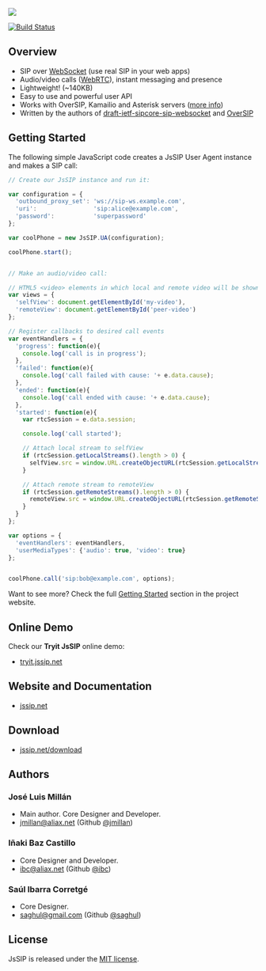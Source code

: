 <a href="http://jssip.net"><img src="http://jssip.net/images/jssip-banner.png"/></a>

[![Build Status](https://travis-ci.org/versatica/JsSIP.png?branch=master)](https://travis-ci.org/versatica/JsSIP)

## Overview

* SIP over [WebSocket](http://jssip.net/documentation/misc/sip_websocket/) (use real SIP in your web apps)
* Audio/video calls ([WebRTC](http://jssip.net/documentation/misc/webrtc)), instant messaging and presence
* Lightweight! (~140KB)
* Easy to use and powerful user API
* Works with OverSIP, Kamailio and Asterisk servers ([more info](http://jssip.net/documentation/misc/interoperability))
* Written by the authors of [draft-ietf-sipcore-sip-websocket](http://tools.ietf.org/html/draft-ietf-sipcore-sip-websocket) and [OverSIP](http://www.oversip.net)


## Getting Started

The following simple JavaScript code creates a JsSIP User Agent instance and makes a SIP call:

```javascript
// Create our JsSIP instance and run it:

var configuration = {
  'outbound_proxy_set': 'ws://sip-ws.example.com',
  'uri':                'sip:alice@example.com',
  'password':           'superpassword'
};

var coolPhone = new JsSIP.UA(configuration);

coolPhone.start();


// Make an audio/video call:

// HTML5 <video> elements in which local and remote video will be shown
var views = {
  'selfView': document.getElementById('my-video'),
  'remoteView': document.getElementById('peer-video')
};

// Register callbacks to desired call events
var eventHandlers = {
  'progress': function(e){
    console.log('call is in progress');
  },
  'failed': function(e){
    console.log('call failed with cause: '+ e.data.cause);
  },
  'ended': function(e){
    console.log('call ended with cause: '+ e.data.cause);
  },
  'started': function(e){
    var rtcSession = e.data.session;

    console.log('call started');

    // Attach local stream to selfView
    if (rtcSession.getLocalStreams().length > 0) {
      selfView.src = window.URL.createObjectURL(rtcSession.getLocalStreams()[0]);
    }

    // Attach remote stream to remoteView
    if (rtcSession.getRemoteStreams().length > 0) {
      remoteView.src = window.URL.createObjectURL(rtcSession.getRemoteStreams()[0]);
    }
  }
};

var options = {
  'eventHandlers': eventHandlers,
  'userMediaTypes': {'audio': true, 'video': true}
};


coolPhone.call('sip:bob@example.com', options);
```

Want to see more? Check the full [Getting Started](http://jssip.net/documentation/0.3.x/getting_started/) section in the project website.


## Online Demo

Check our **Tryit JsSIP** online demo:

* [tryit.jssip.net](http://tryit.jssip.net)


## Website and Documentation

* [jssip.net](http://jssip.net/)


## Download

* [jssip.net/download](http://jssip.net/download/)


## Authors

### José Luis Millán

* Main author. Core Designer and Developer.
* <jmillan@aliax.net> (Github [@jmillan](https://github.com/jmillan))

### Iñaki Baz Castillo

* Core Designer and Developer.
* <ibc@aliax.net> (Github [@ibc](https://github.com/ibc))

### Saúl Ibarra Corretgé

* Core Designer.
* <saghul@gmail.com> (Github [@saghul](https://github.com/saghul))


## License

JsSIP is released under the [MIT license](http://jssip.net/license).
